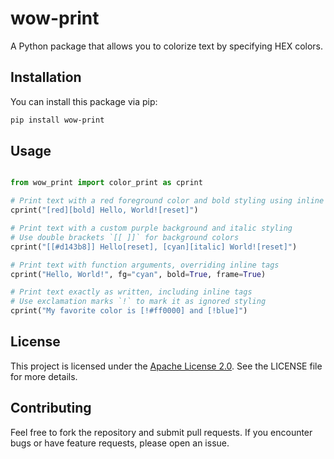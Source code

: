 # wow-print

A Python package that allows you to colorize text by specifying HEX colors.

## Installation

You can install this package via pip:

```bash
pip install wow-print
```

## Usage
```python

from wow_print import color_print as cprint

# Print text with a red foreground color and bold styling using inline tags
cprint("[red][bold] Hello, World![reset]")

# Print text with a custom purple background and italic styling
# Use double brackets `[[ ]]` for background colors
cprint("[[#d143b8]] Hello[reset], [cyan][italic] World![reset]")

# Print text with function arguments, overriding inline tags
cprint("Hello, World!", fg="cyan", bold=True, frame=True)

# Print text exactly as written, including inline tags
# Use exclamation marks `!` to mark it as ignored styling
cprint("My favorite color is [!#ff0000] and [!blue]")
```

## License
This project is licensed under the [Apache License 2.0](https://www.apache.org/licenses/LICENSE-2.0). See the LICENSE file for more details.

## Contributing
Feel free to fork the repository and submit pull requests. If you encounter bugs or have feature requests, please open an issue.